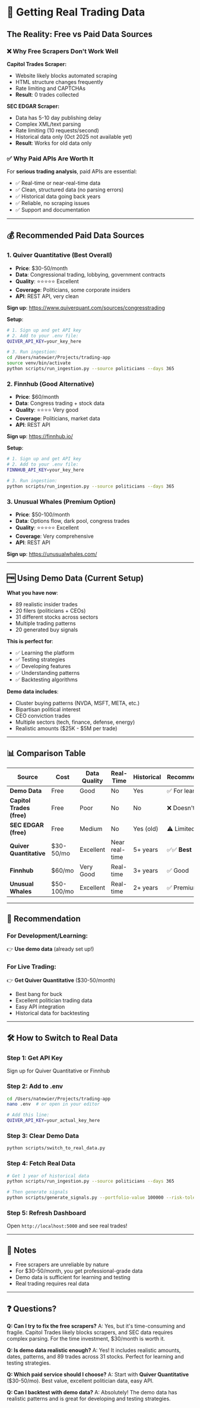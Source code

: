 # 🚀 Getting Real Trading Data

## The Reality: Free vs Paid Data Sources

### ❌ Why Free Scrapers Don't Work Well

**Capitol Trades Scraper:**
- Website likely blocks automated scraping
- HTML structure changes frequently
- Rate limiting and CAPTCHAs
- **Result**: 0 trades collected

**SEC EDGAR Scraper:**
- Data has 5-10 day publishing delay
- Complex XML/text parsing
- Rate limiting (10 requests/second)
- Historical data only (Oct 2025 not available yet)
- **Result**: Works for old data only

### ✅ Why Paid APIs Are Worth It

For **serious trading analysis**, paid APIs are essential:
- ✅ Real-time or near-real-time data
- ✅ Clean, structured data (no parsing errors)
- ✅ Historical data going back years
- ✅ Reliable, no scraping issues
- ✅ Support and documentation

---

## 💰 Recommended Paid Data Sources

### 1. **Quiver Quantitative** (Best Overall)
- **Price**: $30-50/month
- **Data**: Congressional trading, lobbying, government contracts
- **Quality**: ⭐⭐⭐⭐⭐ Excellent
- **Coverage**: Politicians, some corporate insiders
- **API**: REST API, very clean

**Sign up**: https://www.quiverquant.com/sources/congresstrading

**Setup**:
```bash
# 1. Sign up and get API key
# 2. Add to your .env file:
QUIVER_API_KEY=your_key_here

# 3. Run ingestion:
cd /Users/natewier/Projects/trading-app
source venv/bin/activate
python scripts/run_ingestion.py --source politicians --days 365
```

### 2. **Finnhub** (Good Alternative)
- **Price**: $60/month
- **Data**: Congress trading + stock data
- **Quality**: ⭐⭐⭐⭐ Very good
- **Coverage**: Politicians, market data
- **API**: REST API

**Sign up**: https://finnhub.io/

**Setup**:
```bash
# 1. Sign up and get API key
# 2. Add to your .env file:
FINNHUB_API_KEY=your_key_here

# 3. Run ingestion:
python scripts/run_ingestion.py --source politicians --days 365
```

### 3. **Unusual Whales** (Premium Option)
- **Price**: $50-100/month
- **Data**: Options flow, dark pool, congress trades
- **Quality**: ⭐⭐⭐⭐⭐ Excellent
- **Coverage**: Very comprehensive
- **API**: REST API

**Sign up**: https://unusualwhales.com/

---

## 🆓 Using Demo Data (Current Setup)

**What you have now**:
- 89 realistic insider trades
- 20 filers (politicians + CEOs)
- 31 different stocks across sectors
- Multiple trading patterns
- 20 generated buy signals

**This is perfect for**:
- ✅ Learning the platform
- ✅ Testing strategies
- ✅ Developing features
- ✅ Understanding patterns
- ✅ Backtesting algorithms

**Demo data includes**:
- Cluster buying patterns (NVDA, MSFT, META, etc.)
- Bipartisan political interest
- CEO conviction trades
- Multiple sectors (tech, finance, defense, energy)
- Realistic amounts ($25K - $5M per trade)

---

## 📊 Comparison Table

| Source | Cost | Data Quality | Real-Time | Historical | Recommended |
|--------|------|-------------|-----------|------------|-------------|
| **Demo Data** | Free | Good | No | Yes | ✅ For learning |
| **Capitol Trades (free)** | Free | Poor | No | No | ❌ Doesn't work |
| **SEC EDGAR (free)** | Free | Medium | No | Yes (old) | ⚠️ Limited |
| **Quiver Quantitative** | $30-50/mo | Excellent | Near real-time | 5+ years | ✅✅ **Best** |
| **Finnhub** | $60/mo | Very Good | Real-time | 3+ years | ✅ Good |
| **Unusual Whales** | $50-100/mo | Excellent | Real-time | 2+ years | ✅ Premium |

---

## 🎯 Recommendation

### **For Development/Learning**: 
👉 **Use demo data** (already set up!)

### **For Live Trading**:
👉 **Get Quiver Quantitative** ($30-50/month)
- Best bang for buck
- Excellent politician trading data
- Easy API integration
- Historical data for backtesting

---

## 🛠️ How to Switch to Real Data

### Step 1: Get API Key
Sign up for Quiver Quantitative or Finnhub

### Step 2: Add to .env
```bash
cd /Users/natewier/Projects/trading-app
nano .env  # or open in your editor

# Add this line:
QUIVER_API_KEY=your_actual_key_here
```

### Step 3: Clear Demo Data
```bash
python scripts/switch_to_real_data.py
```

### Step 4: Fetch Real Data
```bash
# Get 1 year of historical data
python scripts/run_ingestion.py --source politicians --days 365

# Then generate signals
python scripts/generate_signals.py --portfolio-value 100000 --risk-tolerance moderate
```

### Step 5: Refresh Dashboard
Open `http://localhost:5000` and see real trades!

---

## 📝 Notes

- Free scrapers are unreliable by nature
- For $30-50/month, you get professional-grade data
- Demo data is sufficient for learning and testing
- Real trading requires real data

---

## ❓ Questions?

**Q: Can I try to fix the free scrapers?**
A: Yes, but it's time-consuming and fragile. Capitol Trades likely blocks scrapers, and SEC data requires complex parsing. For the time investment, $30/month is worth it.

**Q: Is demo data realistic enough?**
A: Yes! It includes realistic amounts, dates, patterns, and 89 trades across 31 stocks. Perfect for learning and testing strategies.

**Q: Which paid service should I choose?**
A: Start with **Quiver Quantitative** ($30-50/mo). Best value, excellent politician data, easy API.

**Q: Can I backtest with demo data?**
A: Absolutely! The demo data has realistic patterns and is great for developing and testing strategies.

